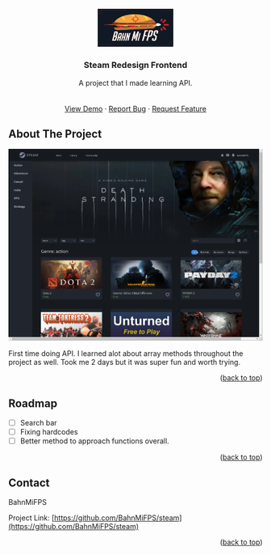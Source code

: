 <!-- PROJECT LOGO -->
<br />
<div align="center">
  <a href="https://github.com/BahnMiFPS/">
    <img src="images/logo.png" alt="Logo" width="150">
  </a>

  <h3 align="center">Steam Redesign Frontend</h3>

  <p align="center">
    A project that I made learning API.
    <br />
    <br />
    <br />
    <a href="https://bahnmifps-steam.netlify.app/">View Demo</a>
    ·
    <a href="https://github.com/BahnMiFPS/steam/issues">Report Bug</a>
    ·
    <a href="https://github.com/BahnMiFPS/steam/issues">Request Feature</a>
  </p>
</div>

<!-- ABOUT THE PROJECT -->

## About The Project

[![Product Name Screen Shot][product-screenshot]](https://bahnmifps-steam.netlify.app/)

First time doing API. I learned alot about array methods throughout the project as well. Took me 2 days but it was super fun and worth trying.

<p align="right">(<a href="#readme-top">back to top</a>)</p>

<!-- ROADMAP -->

## Roadmap

- [ ] Search bar
- [ ] Fixing hardcodes
- [ ] Better method to approach functions overall.

<p align="right">(<a href="#readme-top">back to top</a>)</p>

<!-- CONTACT -->

## Contact

BahnMiFPS

Project Link: [https://github.com/BahnMiFPS/steam](https://github.com/BahnMiFPS/steam)

<p align="right">(<a href="#readme-top">back to top</a>)</p>

<!-- MARKDOWN LINKS & IMAGES -->

[product-screenshot]: images/screenshot.png
